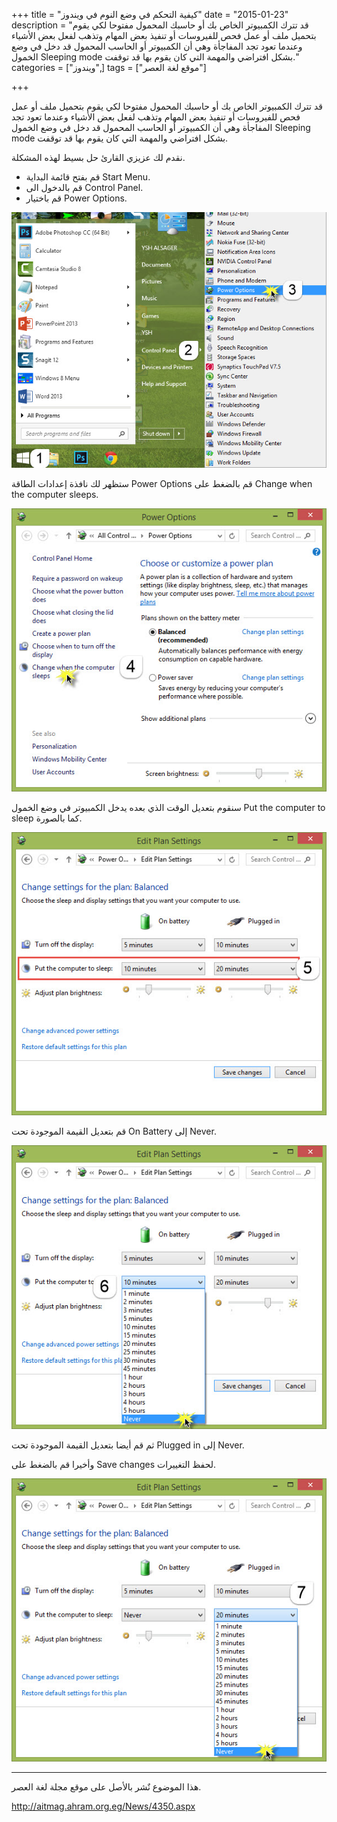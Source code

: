 +++
title = "كيفية التحكم في وضع النوم في ويندوز"
date = "2015-01-23"
description = "قد تترك الكمبيوتر الخاص بك أو حاسبك المحمول مفتوحا لكي يقوم بتحميل ملف أو عمل فحص للفيروسات أو تنفيذ بعض المهام وتذهب لفعل بعض الأشياء وعندما تعود تجد المفاجأة وهي أن الكمبيوتر أو الحاسب المحمول قد دخل في وضع الخمول Sleeping mode بشكل افتراضي والمهمة التي كان يقوم بها قد توقفت."
categories = ["ويندوز",]
tags = ["موقع لغة العصر"]

+++

قد تترك الكمبيوتر الخاص بك أو حاسبك المحمول مفتوحا لكي يقوم بتحميل ملف أو عمل فحص للفيروسات أو تنفيذ بعض المهام وتذهب لفعل بعض الأشياء وعندما تعود تجد المفاجأة وهي أن الكمبيوتر أو الحاسب المحمول قد دخل في وضع الخمول Sleeping mode بشكل افتراضي والمهمة التي كان يقوم بها قد توقفت.

نقدم لك عزيزي القارئ حل بسيط لهذه المشكلة.

- قم بفتح قائمة البداية Start Menu.
- قم بالدخول الى Control Panel.
- قم باختيار Power Options.

![1](images/2015-635575578175695136-569.jpg)

ستظهر لك نافذة إعدادات الطاقة Power Options قم بالضغط على Change when the computer sleeps.

![2](thumbnail-2015-635575578459599569-959.jpg)


سنقوم بتعديل الوقت الذي بعده يدخل الكمبيوتر في وضع الخمول Put the computer to sleep كما بالصورة.

![3](images/2015-635575579868340553-834.jpg)


قم بتعديل القيمة الموجودة تحت On Battery إلى Never.

![4](images/2015-635575581680985202-98.jpg)


ثم قم أيضا بتعديل القيمة الموجودة تحت Plugged in إلى Never.

وأخيرا قم بالضغط على Save changes لحفظ التغييرات.

![5](images/2015-635575582907696101-769.jpg)

---
هذا الموضوع نٌشر باﻷصل على موقع مجلة لغة العصر.

http://aitmag.ahram.org.eg/News/4350.aspx